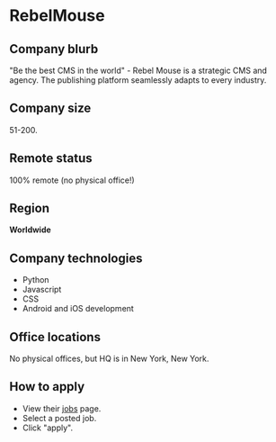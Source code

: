 # RebelMouse

## Company blurb

"Be the best CMS in the world" - Rebel Mouse is a strategic CMS and agency. The publishing platform seamlessly adapts to every industry.

## Company size

51-200.

## Remote status

100% remote (no physical office!)

## Region

**Worldwide**

## Company technologies

* Python
* Javascript
* CSS
* Android and iOS development

## Office locations

No physical offices, but HQ is in New York, New York.

## How to apply

* View their [jobs](https://www.linkedin.com/company/rebelmouse/jobs/) page.
* Select a posted job.
* Click "apply".